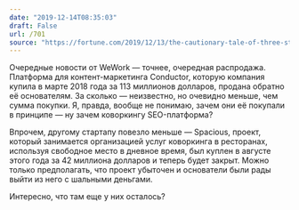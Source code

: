 ```yaml
---
date: "2019-12-14T08:35:03"
draft: False
url: /701
source: "https://fortune.com/2019/12/13/the-cautionary-tale-of-three-startups-acquired-by-wework/"
---
```


Очередные новости от WeWork — точнее, очередная распродажа. Платформа для контент-маркетинга Conductor, которую компания купила в марте 2018 года за 113 миллионов долларов, продана обратно её основателям. За сколько — неизвестно, но очевидно меньше, чем сумма покупки. Я, правда, вообще не понимаю, зачем они её покупали в принципе — ну зачем коворкингу SEO-платформа?

Впрочем, другому стартапу повезло меньше — Spacious, проект, который занимается организацией услуг коворкинга в ресторанах, используя свободное место в дневное время, был куплен в августе этого года за 42 миллиона долларов и теперь будет закрыт. Можно только предполагать, что проект убыточен и основатели были рады выйти из него с шальными деньгами.

Интересно, что там еще у них осталось?
